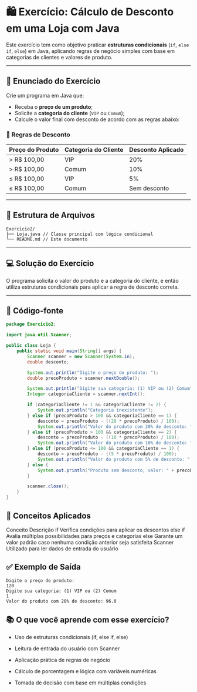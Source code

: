 # 🛍️ Exercício: Cálculo de Desconto em uma Loja com Java

Este exercício tem como objetivo praticar **estruturas condicionais** (`if`, `else if`, `else`) em Java, aplicando regras de negócio simples com base em categorias de clientes e valores de produto.

---

## 📝 Enunciado do Exercício

Crie um programa em Java que:

- Receba o **preço de um produto**;
- Solicite a **categoria do cliente** (`VIP` ou `Comum`);
- Calcule o valor final com desconto de acordo com as regras abaixo:

### 💸 Regras de Desconto

| Preço do Produto | Categoria do Cliente | Desconto Aplicado  |
|------------------|----------------------|---------------------|
| > R$ 100,00      | VIP                  | 20%                 |
| > R$ 100,00      | Comum                | 10%                 |
| ≤ R$ 100,00      | VIP                  | 5%                  |
| ≤ R$ 100,00      | Comum                | Sem desconto        |

---

## 📁 Estrutura de Arquivos

```
Exercicio2/
├── Loja.java // Classe principal com lógica condicional
└── README.md // Este documento
```


---

## 💻 Solução do Exercício

O programa solicita o valor do produto e a categoria do cliente, e então utiliza estruturas condicionais para aplicar a regra de desconto correta.

---

## 🧾 Código-fonte

```java
package Exercicio2;

import java.util.Scanner;

public class Loja {
    public static void main(String[] args) {
        Scanner scanner = new Scanner(System.in);
        double desconto;

        System.out.println("Digite o preço do produto: ");
        double precoProduto = scanner.nextDouble();

        System.out.println("Digite sua categoria: (1) VIP ou (2) Comum");
        Integer categoriaCliente = scanner.nextInt();

        if (categoriaCliente != 1 && categoriaCliente != 2) {
            System.out.println("Categoria inexistente");
        } else if (precoProduto > 100 && categoriaCliente == 1) {
            desconto = precoProduto - ((20 * precoProduto) / 100);
            System.out.println("Valor do produto com 20% de desconto: " + desconto);
        } else if (precoProduto > 100 && categoriaCliente == 2) {
            desconto = precoProduto - ((10 * precoProduto) / 100);
            System.out.println("Valor do produto com 10% de desconto: " + desconto);
        } else if (precoProduto <= 100 && categoriaCliente == 1) {
            desconto = precoProduto - ((5 * precoProduto) / 100);
            System.out.println("Valor do produto com 5% de desconto: " + desconto);
        } else {
            System.out.println("Produto sem desconto, valor: " + precoProduto);
        }

        scanner.close();
    }
}
```

## 🧠 Conceitos Aplicados
Conceito	Descrição
if	Verifica condições para aplicar os descontos
else if	Avalia múltiplas possibilidades para preços e categorias
else	Garante um valor padrão caso nenhuma condição anterior seja satisfeita
Scanner	Utilizado para ler dados de entrada do usuário


## ✅ Exemplo de Saída
```
Digite o preço do produto:
120
Digite sua categoria: (1) VIP ou (2) Comum
1
Valor do produto com 20% de desconto: 96.0
```

## 📚 O que você aprende com esse exercício?

- Uso de estruturas condicionais (if, else if, else)

- Leitura de entrada do usuário com Scanner

- Aplicação prática de regras de negócio

- Cálculo de porcentagem e lógica com variáveis numéricas

- Tomada de decisão com base em múltiplas condições

